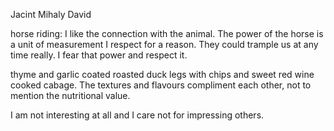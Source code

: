 Jacint Mihaly David

horse riding: I like the connection with the animal. The power of the horse is a unit of measurement I respect for a reason. They could trample us at any time really. I fear that power and respect it.

thyme and garlic coated roasted duck legs with chips and sweet red wine cooked cabage. The textures and flavours compliment each other, not to mention the nutritional value.

I am not interesting at all and I care not for impressing others.
